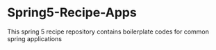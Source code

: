 # Spring5-Recipe-Apps

This spring 5 recipe repository contains boilerplate codes for common spring applications
